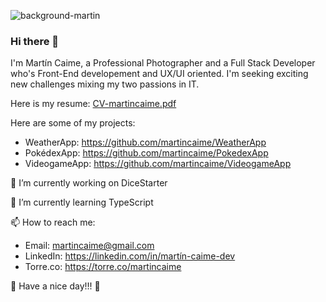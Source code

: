![background-martin](https://user-images.githubusercontent.com/77156341/128243538-09bca13b-22e2-44df-b5ce-317b5b64f5e9.png)
### Hi there 👋

I'm Martín Caime, a Professional Photographer and a Full Stack Developer who's Front-End developement and UX/UI oriented. I'm seeking exciting new challenges mixing my two passions in IT.

Here is my resume: [CV-martincaime.pdf](https://github.com/martincaime/martincaime/files/6532571/CV-martincaime.pdf)

Here are some of my projects:

- WeatherApp: https://github.com/martincaime/WeatherApp
- PokédexApp: https://github.com/martincaime/PokedexApp
- VideogameApp: https://github.com/martincaime/VideogameApp

🔭 I’m currently working on DiceStarter

🌱 I’m currently learning TypeScript

📫 How to reach me:

- Email: martincaime@gmail.com
- LinkedIn: https://linkedin.com/in/martín-caime-dev
- Torre.co: https://torre.co/martincaime
                    
👋 Have a nice day!!! 👋
